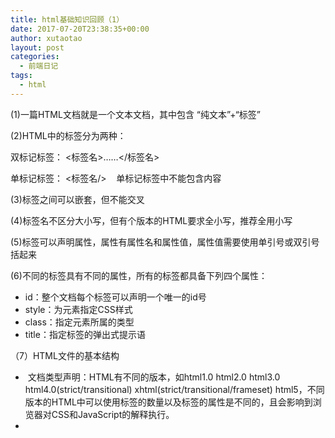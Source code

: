 ```yaml
---
title: html基础知识回顾（1）
date: 2017-07-20T23:38:35+00:00
author: xutaotao
layout: post
categories:
  - 前端日记
tags:
  - html
---
```

(1)一篇HTML文档就是一个文本文档，其中包含 “纯文本”+“标签”

(2)HTML中的标签分为两种：

双标记标签： <标签名>&#8230;&#8230;</标签名>

单标记标签： <标签名/>    单标记标签中不能包含内容

(3)标签之间可以嵌套，但不能交叉

(4)标签名不区分大小写，但有个版本的HTML要求全小写，推荐全用小写

(5)标签可以声明属性，属性有属性名和属性值，属性值需要使用单引号或双引号括起来

(6)不同的标签具有不同的属性，所有的标签都具备下列四个属性：

  * id：整个文档每个标签可以声明一个唯一的id号
  * style：为元素指定CSS样式
  * class：指定元素所属的类型
  * title：指定标签的弹出式提示语

（7）HTML文件的基本结构

  *  文档类型声明：HTML有不同的版本，如html1.0 html2.0 html3.0 html4.0(strict/transitional) xhtml(strict/transitional/frameset) html5，不同版本的HTML中可以使用标签的数量以及标签的属性是不同的，且会影响到浏览器对CSS和JavaScript的解释执行。
  *  <html>

<head>

</head>

<body>

</body>

</html>